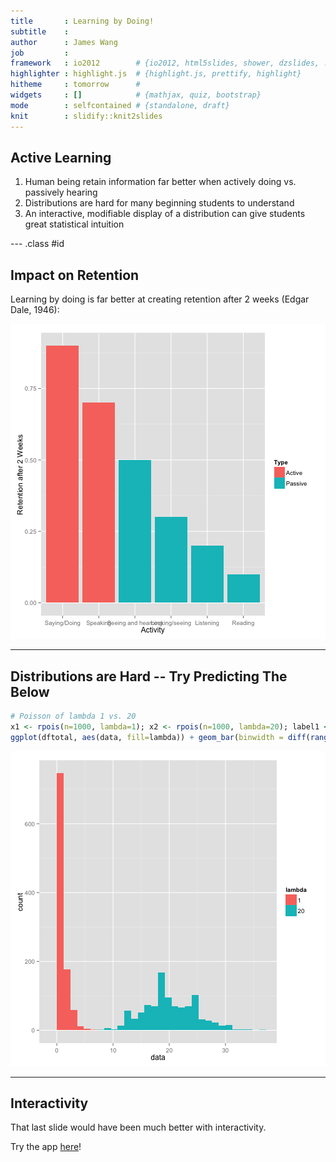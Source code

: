 ```yaml
---
title       : Learning by Doing!
subtitle    : 
author      : James Wang
job         : 
framework   : io2012        # {io2012, html5slides, shower, dzslides, ...}
highlighter : highlight.js  # {highlight.js, prettify, highlight}
hitheme     : tomorrow      # 
widgets     : []            # {mathjax, quiz, bootstrap}
mode        : selfcontained # {standalone, draft}
knit        : slidify::knit2slides
---
```


## Active Learning

1. Human being retain information far better when actively doing vs. passively hearing
2. Distributions are hard for many beginning students to understand
3. An interactive, modifiable display of a distribution can give students great statistical intuition

--- .class #id 

## Impact on Retention

Learning by doing is far better at creating retention after 2 weeks (Edgar Dale, 1946):

![plot of chunk unnamed-chunk-1](assets/fig/unnamed-chunk-1.png) 

---

## Distributions are Hard -- Try Predicting The Below


```r
# Poisson of lambda 1 vs. 20
x1 <- rpois(n=1000, lambda=1); x2 <- rpois(n=1000, lambda=20); label1 <- as.factor(rep(1, times=1000)); label2 <- as.factor(rep(20, times=1000)); df1 <- data.frame(x1, label1); df2 <- data.frame(x2, label2); names(df1) <- c("data", "lambda"); names(df2) <- c("data", "lambda"); dftotal <- rbind (df1, df2)
ggplot(dftotal, aes(data, fill=lambda)) + geom_bar(binwidth = diff(range(dftotal$data))/30)
```

![plot of chunk unnamed-chunk-2](assets/fig/unnamed-chunk-2.png) 

---

## Interactivity

That last slide would have been much better with interactivity.

Try the app [here](https://j-wang.shinyapps.io/shiny_app/)!

